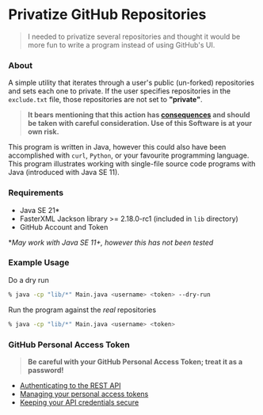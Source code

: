 Privatize GitHub Repositories
=============================

> I needed to privatize several repositories and thought it would be more fun to write a program instead of using GitHub's UI.

### About
A simple utility that iterates through a user's public (un-forked) repositories and sets each one to private. 
If the user specifies repositories in the `exclude.txt` file, those repositories are not set to **"private"**.

>**It bears mentioning that this action has 
[consequences](https://docs.github.com/en/repositories/managing-your-repositorys-settings-and-features/managing-repository-settings/setting-repository-visibility) 
and should be taken with careful consideration. Use of this Software is at your own risk.**

This program is written in Java, however this could also have been accomplished with `curl`, `Python`, or your 
favourite programming language. This program illustrates working with single-file source code programs with Java 
(introduced with Java SE 11).

### Requirements
* Java SE 21*
* FasterXML Jackson library >= 2.18.0-rc1 (included in `lib` directory)
* GitHub Account and Token

**May work with Java SE 11+, however this has not been tested*

### Example Usage
Do a dry run
```bash
% java -cp "lib/*" Main.java <username> <token> --dry-run
```
Run the program against the *real* repositories
```bash
% java -cp "lib/*" Main.java <username> <token>
```

### GitHub Personal Access Token
> **Be careful with your GitHub Personal Access Token; treat it as a password!**
* [Authenticating to the REST API](https://docs.github.com/en/rest/authentication/authenticating-to-the-rest-api?apiVersion=2022-11-28)
* [Managing your personal access tokens](https://docs.github.com/en/authentication/keeping-your-account-and-data-secure/managing-your-personal-access-tokens)
* [Keeping your API credentials secure](https://docs.github.com/en/rest/authentication/keeping-your-api-credentials-secure?apiVersion=2022-11-28)